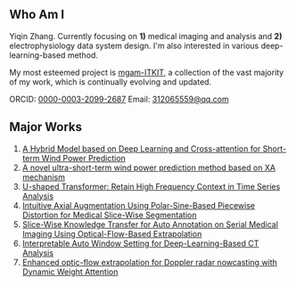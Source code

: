 ## Who Am I

Yiqin Zhang. Currently focusing on **1)** medical imaging and analysis and **2)** electrophysiology data system design. I'm also interested in various deep-learning-based method.

My most esteemed project is [mgam-ITKIT](https://github.com/MGAMZ/ITKIT), a collection of the vast majority of my work, which is continually evolving and updated.

ORCID: [0000-0003-2099-2687](https://orcid.org/0000-0003-2099-2687)
Email: 312065559@qq.com

## Major Works

1. [A Hybrid Model based on Deep Learning and Cross-attention for Short-term Wind Power Prediction](https://ieeexplore.ieee.org/document/9948810)
2. [A novel ultra-short-term wind power prediction method based on XA mechanism](https://www.sciencedirect.com/science/article/pii/S0306261923012692)
3. [U-shaped Transformer: Retain High Frequency Context in Time Series Analysis](https://arxiv.org/abs/2307.09019)
4. [Intuitive Axial Augmentation Using Polar-Sine-Based Piecewise Distortion for Medical Slice-Wise Segmentation](https://www.sciencedirect.com/science/article/pii/S2352648325000170)
5. [Slice-Wise Knowledge Transfer for Auto Annotation on Serial Medical Imaging Using Optical-Flow-Based Extrapolation](https://papers.ssrn.com/sol3/papers.cfm?abstract_id=4927375)
6. [Interpretable Auto Window Setting for Deep-Learning-Based CT Analysis](https://www.sciencedirect.com/science/article/pii/S0010482525013460)
7. [Enhanced optic-flow extrapolation for Doppler radar nowcasting with Dynamic Weight Attention](https://www.sciencedirect.com/science/article/pii/S0957417424030355?via%3Dihub)
